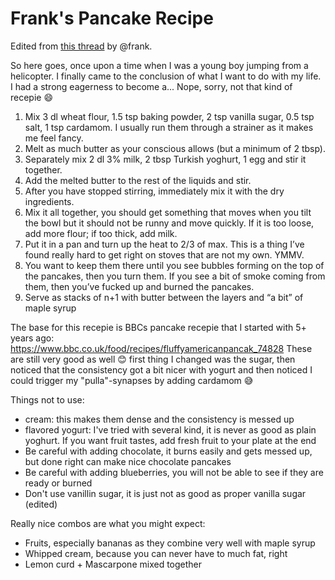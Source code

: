 Frank's Pancake Recipe
======================

Edited from [this thread](https://koodiklinikka.slack.com/archives/CBM9BR5EX/p1670656422072249) by @frank.

So here goes, once upon a time when I was a young boy jumping from a helicopter.
I finally came to the conclusion of what I want to do with my life.
I had a strong eagerness to become a... Nope, sorry, not that kind of recepie :smile:

1. Mix 3 dl wheat flour, 1.5 tsp baking powder, 2 tsp vanilla sugar, 0.5 tsp salt, 1 tsp cardamom. I usually run them through a strainer as it makes me feel fancy.
2. Melt as much butter as your conscious allows (but a minimum of 2 tbsp).
3. Separately mix 2 dl 3% milk, 2 tbsp Turkish yoghurt, 1 egg and stir it together.
4. Add the melted butter to the rest of the liquids and stir.
5. After you have stopped stirring, immediately mix it with the dry ingredients.
6. Mix it all together, you should get something that moves when you tilt the bowl but it should not be runny and move quickly. If it is too loose, add more flour; if too thick, add milk.
7. Put it in a pan and turn up the heat to 2/3 of max. This is a thing I’ve found really hard to get right on stoves that are not my own. YMMV.
8. You want to keep them there until you see bubbles forming on the top of the pancakes, then you turn them. If you see a bit of smoke coming from them, then you’ve fucked up and burned the pancakes.
9. Serve as stacks of n+1 with butter between the layers and  “a bit” of maple syrup

The base for this recepie is BBCs pancake recepie that I started with 5+ years ago: https://www.bbc.co.uk/food/recipes/fluffyamericanpancak_74828
These are still very good as well :blush:  first thing I changed was the sugar, then noticed
that the consistency got a bit nicer with yogurt and then noticed I could trigger my
"pulla"-synapses by adding cardamom :sweat_smile:

Things not to use:

* cream: this makes them dense and the consistency is messed up
* flavored yogurt: I've tried with several kind, it is never as good as plain yoghurt. If you want fruit tastes, add fresh fruit to your plate at the end
* Be careful with adding chocolate, it burns easily and gets messed up, but done right can make nice chocolate pancakes
* Be careful with adding blueberries, you will not be able to see if they are ready or burned
* Don't use vanillin sugar, it is just not as good as proper vanilla sugar (edited) 

Really nice combos are what you might expect:

* Fruits, especially bananas as they combine very well with maple syrup
* Whipped cream, because you can never have to much fat, right
* Lemon curd + Mascarpone mixed together
